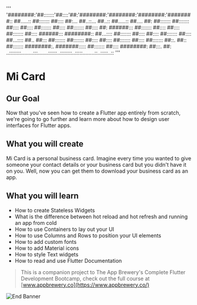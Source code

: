 '''
'########:'##:::::::'##::::'##:'########:'########:'########:'########::
##.....:: ##::::::: ##:::: ##:... ##..::... ##..:: ##.....:: ##.... ##:
##::::::: ##::::::: ##:::: ##:::: ##::::::: ##:::: ##::::::: ##:::: ##:
######::: ##::::::: ##:::: ##:::: ##::::::: ##:::: ######::: ########::
##...:::: ##::::::: ##:::: ##:::: ##::::::: ##:::: ##...:::: ##.. ##:::
##::::::: ##::::::: ##:::: ##:::: ##::::::: ##:::: ##::::::: ##::. ##::
##::::::: ########:. #######::::: ##::::::: ##:::: ########: ##:::. ##:
..::::::::........:::.......::::::..::::::::..:::::........::..:::::..::
'''

# Mi Card

## Our Goal

Now that you've seen how to create a Flutter app entirely from scratch, we're going to go further and learn more about how to design user interfaces for Flutter apps.

## What you will create

Mi Card is a personal business card. Imagine every time you wanted to give someone your contact details or your business card but you didn't have it on you. Well, now you can get them to download your business card as an app.

## What you will learn

* How to create Stateless Widgets
* What is the difference between hot reload and hot refresh and running an app from cold
* How to use Containers to lay out your UI
* How to use Columns and Rows to position your UI elements
* How to add custom fonts
* How to add Material icons
* How to style Text widgets
* How to read and use Flutter Documentation



>This is a companion project to The App Brewery's Complete Flutter Development Bootcamp, check out the full course at [www.appbrewery.co](https://www.appbrewery.co/)

![End Banner](https://github.com/londonappbrewery/Images/blob/master/readme-end-banner.png)
